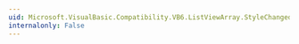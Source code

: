 ```yaml
---
uid: Microsoft.VisualBasic.Compatibility.VB6.ListViewArray.StyleChanged
internalonly: False
---
```

